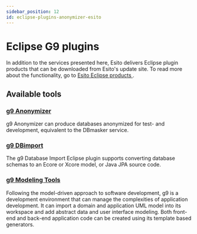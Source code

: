 ```yaml
---
sidebar_position: 12
id: eclipse-plugins-anonymizer-esito
---
```


# Eclipse G9 plugins

In addition to the services presented here, Esito delivers Eclipse plugin products that can be downloaded from Esito's update site. To read more about the functionality, go to
<a
   class="markdown_inline_link"
   target='_blank'
   rel='noopener noreferrer'
   href='https://www.esito.no/en/products/'>
Esito Eclipse products
</a>.

## Available tools

### [g9 Anonymizer](https://www.esito.no/en/products/anonymizer/)

g9 Anonymizer can produce databases anonymized for test- and development, equivalent to the DBmasker service.

### [g9 DBimport](https://www.esito.no/en/products/dbimport/)

The g9 Database Import Eclipse plugin supports converting database schemas to an Ecore or Xcore model, or Java JPA source code.

### [g9 Modeling Tools](https://www.esito.no/en/promo-g9/)

Following the model-driven approach to software development, g9 is a development environment that can manage the complexities of application development. It can import a domain and application UML model into its workspace and add abstract data and user interface modeling. Both front-end and back-end application code can be created using its template based generators.
